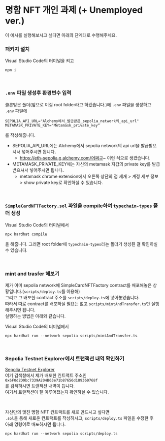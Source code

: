 # 명함 NFT 개인 과제 (+ Unemployed ver.)

이 예시를 실행해보시고 싶다면 아래의 단계대로 수행해주세요. <br/>

### 패키지 설치

Visual Studio Code의 터미널을 켜고

```shell
npm i
```

<br/>

### `.env` 파일 생성후 환경변수 입력

클론받은 폴더(앞으로 이걸 root folder라고 하겠습니다.)에 `.env` 파일을 생성하고<br/>
`.env` 파일에

```shell
SEPOLIA_API_URL="Alchemy에서_발급받은_sepolia_network의_api_url"
METAMASK_PRIVATE_KEY="Metamask_private_key"
```

를 작성해줍니다.<br/>

- SEPOLIA_API_URL에는 Alchemy에서 sepolia network의 api url을 발급받으셔서 넣어주시면 됩니다.<br/>
  - https://eth-sepolia.g.alchemy.com/어쩌구~ 이런 식으로 생겼습니다.
- METAMASK_PRIVATE_KEY에는 자신의 metamask 지갑의 private key를 발급받으셔서 넣어주시면 됩니다.<br/>
  - metamask chrome extension에서 오른쪽 상단의 점 세개 > 계정 세부 정보 > show private key로 확인하실 수 있습니다.

<br/>

### `SimpleCardNFTFactory.sol` 파일을 compile하여 `typechain-types` 폴더 생성

Visual Studio Code의 터미널에서

```shell
npx hardhat compile
```

을 해줍니다.
그러면 root folder에 `typechain-types`라는 폴더가 생성된 걸 확인하실 수 있습니다.

<br/>

### mint and trasfer 해보기

제가 이미 sepolia network에 SimpleCardNFTFactory contract를 배포해놓은 상황입니다.(`scripts/deploy.ts`를 이용해)<br/>
그리고 그 배포한 contract 주소를 `scripts/deploy.ts`에 넣어놓았습니다.<br/>
따라서 따로 contract를 배포하실 필요는 없고 `scripts/mintAndTransfer.ts`만 실행해주시면 됩니다.<br/>
실행하는 방법은 아래와 같습니다.<br/>

Visual Studio Code의 터미널에서

```shell
npx hardhat run --network sepolia scripts/mintAndTransfer.ts
```

<br/>

### Sepolia Testnet Explorer에서 트랜잭션 내역 확인하기

[Sepolia Testnet Explorer](https://sepolia.etherscan.io, "sepolia testnet explorer link")
<br/>
여기 검색창에서 제가 배포한 컨트랙트 주소인<br/>
`0x6F0d2D9bc7339A204B63e71b87656d189360768f`<br/>
를 검색하시면 트랜잭션 내역이 뜹니다.<br/>
여기서 트랜잭션이 잘 이루어졌는지 확인하실 수 있습니다.<br/>

<br/>

자신만의 멋진 명함 NFT 컨트랙트를 새로 만드시고 싶다면  
`.sol`을 통해 새로운 컨트랙트를 작성하시고, `scripts/deploy.ts` 파일을 수정한 후  
아래 명령어로 배포하시면 됩니다.

```shell
npx hardhat run --network sepolia scripts/deploy.ts
```

